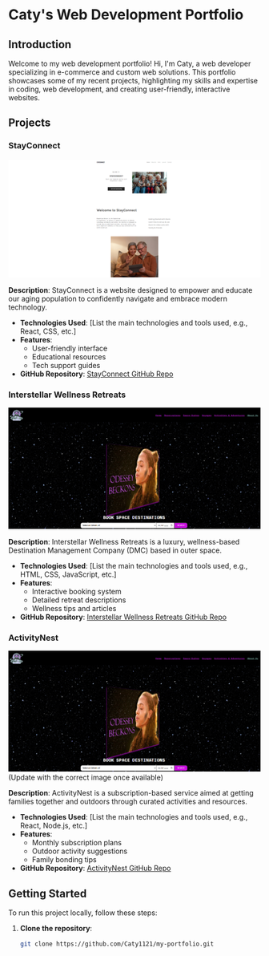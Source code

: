 # Caty's Web Development Portfolio

## Introduction

Welcome to my web development portfolio! Hi, I'm Caty, a web developer specializing in e-commerce and custom web solutions. This portfolio showcases some of my recent projects, highlighting my skills and expertise in coding, web development, and creating user-friendly, interactive websites.

## Projects

### StayConnect

![StayConnect Homepage](./src/images/StayConnecthomepage.png)

**Description**: StayConnect is a website designed to empower and educate our aging population to confidently navigate and embrace modern technology.

- **Technologies Used**: [List the main technologies and tools used, e.g., React, CSS, etc.]
- **Features**:
  - User-friendly interface
  - Educational resources
  - Tech support guides
- **GitHub Repository**: [StayConnect GitHub Repo](https://github.com/username/stayconnect)

### Interstellar Wellness Retreats

![Interstellar Wellness Retreats Homepage](./src/images/IWRhomepage.png)

**Description**: Interstellar Wellness Retreats is a luxury, wellness-based Destination Management Company (DMC) based in outer space.

- **Technologies Used**: [List the main technologies and tools used, e.g., HTML, CSS, JavaScript, etc.]
- **Features**:
  - Interactive booking system
  - Detailed retreat descriptions
  - Wellness tips and articles
- **GitHub Repository**: [Interstellar Wellness Retreats GitHub Repo](https://github.com/Caty1121/my-portfolio.git)

### ActivityNest

![ActivityNest Homepage](./src/images/IWRhomepage.png) (Update with the correct image once available)

**Description**: ActivityNest is a subscription-based service aimed at getting families together and outdoors through curated activities and resources.

- **Technologies Used**: [List the main technologies and tools used, e.g., React, Node.js, etc.]
- **Features**:
  - Monthly subscription plans
  - Outdoor activity suggestions
  - Family bonding tips
- **GitHub Repository**: [ActivityNest GitHub Repo](https://github.com/Caty1121/my-portfolio.git)

## Getting Started

To run this project locally, follow these steps:

1. **Clone the repository**:
   ```bash
   git clone https://github.com/Caty1121/my-portfolio.git
